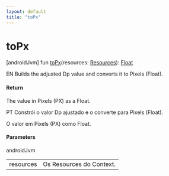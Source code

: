 ```yaml
---
layout: default
title: "toPx"
---
```


# toPx

[androidJvm]
fun [toPx](to-px.md)(resources: [Resources](https://developer.android.com/reference/kotlin/android/content/res/Resources.html)): [Float](https://kotlinlang.org/api/core/kotlin-stdlib/kotlin/-float/index.html)

EN Builds the adjusted Dp value and converts it to Pixels (Float).

#### Return

The value in Pixels (PX) as a Float.

PT Constrói o valor Dp ajustado e o converte para Pixels (Float).

O valor em Pixels (PX) como Float.

#### Parameters

androidJvm

| | |
|---|---|
| resources | Os Resources do Context. |